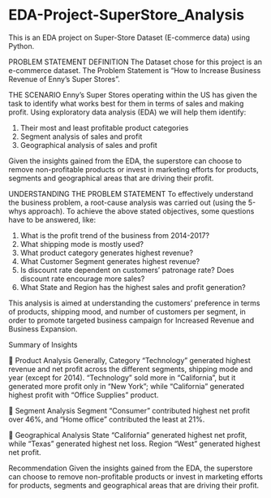 # EDA-Project-SuperStore_Analysis
This is an EDA project on Super-Store Dataset (E-commerce data) using Python. 

PROBLEM STATEMENT DEFINITION
The Dataset chose for this project is an e-commerce dataset. The Problem Statement is “How to Increase Business Revenue of Enny’s Super Stores”.

THE SCENARIO
Enny’s Super Stores operating within the US has given the task to identify what works best for them in terms of sales and making profit. 
Using exploratory data analysis (EDA) we will help them identify:

1. Their most and least profitable product categories
2. Segment analysis of sales and profit
3. Geographical analysis of sales and profit

Given the insights gained from the EDA, the superstore can choose to remove non-profitable products or invest in marketing efforts for products, segments 
and geographical areas that are driving their profit.

UNDERSTANDING THE PROBLEM STATEMENT
To effectively understand the business problem, a root-cause analysis was carried out (using the 5-whys approach). To achieve the above stated objectives, 
some questions have to be answered, like:

1.	What is the profit trend of the business from 2014-2017?
2.	What shipping mode is mostly used?
3.	What product category generates highest revenue?
4.	What Customer Segment generates highest revenue?
5.	Is discount rate dependent on customers’ patronage rate? Does discount rate encourage more sales?
6.	What State and Region has the highest sales and profit generation?

This analysis is aimed at understanding the customers’ preference in terms of products, shipping mood, and number of customers per segment, in order to promote 
targeted business campaign for Increased Revenue and Business Expansion.

Summary of Insights

	 Product Analysis
Generally, Category “Technology” generated highest revenue and net profit across the different segments, shipping mode and year (except for 2014).
“Technology” sold more in “California”, but it generated more profit only in “New York”; while “California” generated highest profit with “Office Supplies” product.

	 Segment Analysis
Segment “Consumer” contributed highest net profit over 46%, and “Home office” contributed the least at 21%.

	 Geographical Analysis
State “California” generated highest net profit, while “Texas” generated highest net loss. Region “West” generated highest net profit.

Recommendation
Given the insights gained from the EDA, the superstore can choose to remove non-profitable products or invest in marketing efforts for products, 
segments and geographical areas that are driving their profit.

